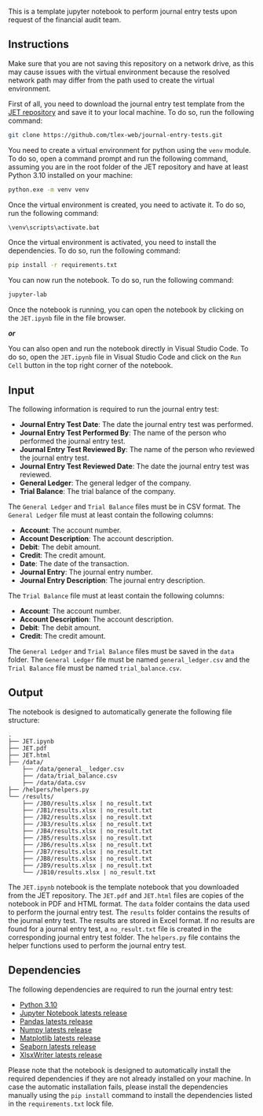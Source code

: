 This is a template jupyter notebook to perform journal entry tests upon request of the financial audit team.

## Instructions

Make sure that you are not saving this repository on a network drive, as this may cause issues with the virtual environment because the resolved network path may differ from the path used to create the virtual environment.

First of all, you need to download the journal entry test template from the [JET repository](https://github.com/tlex-web/journal-entry-tests.git) and save it to your local machine. To do so, run the following command:

```bash
git clone https://github.com/tlex-web/journal-entry-tests.git
```

You need to create a virtual environment for python using the `venv` module. To do so, open a command prompt and run the following command, assuming you are in the root folder of the JET repository and have at least Python 3.10 installed on your machine:

```bash
python.exe -m venv venv
```

Once the virtual environment is created, you need to activate it. To do so, run the following command:

```bash
\venv\scripts\activate.bat
```

Once the virtual environment is activated, you need to install the dependencies. To do so, run the following command:

```bash
pip install -r requirements.txt
```

You can now run the notebook. To do so, run the following command:

```bash
jupyter-lab
```

Once the notebook is running, you can open the notebook by clicking on the `JET.ipynb` file in the file browser.

**_or_**

You can also open and run the notebook directly in Visual Studio Code. To do so, open the `JET.ipynb` file in Visual Studio Code and click on the `Run Cell` button in the top right corner of the notebook.

## Input

The following information is required to run the journal entry test:

- **Journal Entry Test Date**: The date the journal entry test was performed.
- **Journal Entry Test Performed By**: The name of the person who performed the journal entry test.
- **Journal Entry Test Reviewed By**: The name of the person who reviewed the journal entry test.
- **Journal Entry Test Reviewed Date**: The date the journal entry test was reviewed.
- **General Ledger**: The general ledger of the company.
- **Trial Balance**: The trial balance of the company.

The `General Ledger` and `Trial Balance` files must be in CSV format. The `General Ledger` file must at least contain the following columns:

- **Account**: The account number.
- **Account Description**: The account description.
- **Debit**: The debit amount.
- **Credit**: The credit amount.
- **Date**: The date of the transaction.
- **Journal Entry**: The journal entry number.
- **Journal Entry Description**: The journal entry description.

The `Trial Balance` file must at least contain the following columns:

- **Account**: The account number.
- **Account Description**: The account description.
- **Debit**: The debit amount.
- **Credit**: The credit amount.

The `General Ledger` and `Trial Balance` files must be saved in the `data` folder. The `General Ledger` file must be named `general_ledger.csv` and the `Trial Balance` file must be named `trial_balance.csv`.

## Output

The notebook is designed to automatically generate the following file structure:

```
.
├── JET.ipynb
├── JET.pdf
├── JET.html
├── /data/
    ├── /data/general__ledger.csv
    ├── /data/trial_balance.csv
    ├── /data/data.csv
├── /helpers/helpers.py
└── /results/
    ├── /JB0/results.xlsx | no_result.txt
    ├── /JB1/results.xlsx | no_result.txt
    ├── /JB2/results.xlsx | no_result.txt
    ├── /JB3/results.xlsx | no_result.txt
    ├── /JB4/results.xlsx | no_result.txt
    ├── /JB5/results.xlsx | no_result.txt
    ├── /JB6/results.xlsx | no_result.txt
    ├── /JB7/results.xlsx | no_result.txt
    ├── /JB8/results.xlsx | no_result.txt
    ├── /JB9/results.xlsx | no_result.txt
    └── /JB10/results.xlsx | no_result.txt
```

The `JET.ipynb` notebook is the template notebook that you downloaded from the JET repository. The `JET.pdf` and `JET.html` files are copies of the notebook in PDF and HTML format. The `data` folder contains the data used to perform the journal entry test. The `results` folder contains the results of the journal entry test. The results are stored in Excel format. If no results are found for a journal entry test, a `no_result.txt` file is created in the corresponding journal entry test folder. The `helpers.py` file contains the helper functions used to perform the journal entry test.

## Dependencies

The following dependencies are required to run the journal entry test:

- [Python 3.10](https://www.python.org/downloads/release/python-310/)
- [Jupyter Notebook latests release](https://jupyter.org/)
- [Pandas latests release](https://pandas.pydata.org/)
- [Numpy latests release](http://www.numpy.org/)
- [Matplotlib latests release](https://matplotlib.org/)
- [Seaborn latests release](https://seaborn.pydata.org/)
- [XlsxWriter latests release](https://xlsxwriter.readthedocs.io/)

Please note that the notebook is designed to automatically install the required dependencies if they are not already installed on your machine. In case the automatic installation fails, please install the dependencies manually using the `pip install` command to install the dependencies listed in the `requirements.txt` lock file.
